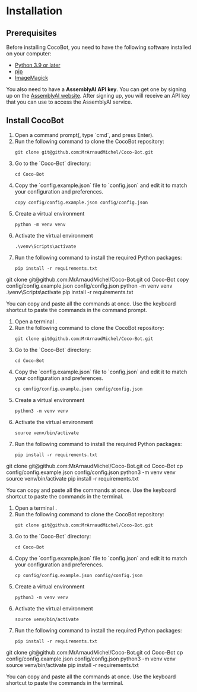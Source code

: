 # Installation

## Prerequisites

Before installing CocoBot, you need to have the following software installed on your computer:

- [Python 3.9 or later](https://www.python.org/downloads/)
- [pip](https://pip.pypa.io/en/stable/installation/)
- [ImageMagick](https://imagemagick.org/script/download.php)

You also need to have a **AssemblyAI API key**. You can get one by signing up on the [AssemblyAI website](https://www.assemblyai.com/). After signing up, you will receive an API key that you can use to access the AssemblyAI service.

## Install CocoBot

<tabs>
    <tab title="Windows">
        <ol>
            <li>Open a command prompt(<shortcut key="$OpenTerminal" force-layout="Windows"></shortcut>, type `cmd`, and press <shortcut>Enter</shortcut>).</li>
            <li>Run the following command to clone the CocoBot repository:
                <p><pre><code>git clone git@github.com:MrArnaudMichel/Coco-Bot.git</code></pre></p>
            </li>
            <li>Go to the `Coco-Bot` directory:
                <p><pre><code language="bash">cd Coco-Bot</code></pre></p>
            </li>
            <li>
                Copy the `config.example.json` file to `config.json` and edit it to match your configuration and preferences.
                <p><pre><code>copy config/config.example.json config/config.json</code></pre></p>
            </li>
            <li>
                Create a virtual environment
                <p><pre><code>python -m venv venv</code></pre></p>
            </li>
            <li>
                Activate the virtual environment
                <p><pre><code>.\venv\Scripts\activate</code></pre></p>
            </li>
            <li>Run the following command to install the required Python packages:
                <p>
                <pre><code>pip install -r requirements.txt</code></pre>
                </p>
            </li>
        </ol>
        <deflist collapsible="true">
            <def title="All the commands" collapsible="true" default-state="collapsed">
                <code-block lang="bash">
                    git clone git@github.com:MrArnaudMichel/Coco-Bot.git
                    cd Coco-Bot
                    copy config/config.example.json config/config.json
                    python -m venv venv
                    .\venv\Scripts\activate
                    pip install -r requirements.txt
                </code-block>
                <p>
                    You can copy and paste all the commands at once. Use the <shortcut key="$CtrlShiftV" force-layout="Windows"></shortcut> keyboard shortcut to paste the commands in the command prompt.
                </p>
            </def>
        </deflist>
    </tab>
    <tab title="macOS">
        <ol>
            <li>Open a terminal <shortcut key="$OpenTerminal" force-layout="macOS"></shortcut>.</li>
            <li>Run the following command to clone the CocoBot repository:
                <p><pre><code>git clone git@github.com:MrArnaudMichel/Coco-Bot.git</code></pre></p>
            </li>
            <li>Go to the `Coco-Bot` directory:
                <p><pre><code language="bash">cd Coco-Bot</code></pre></p>
            </li>
            <li>
                Copy the `config.example.json` file to `config.json` and edit it to match your configuration and preferences.
                <p><pre><code>cp config/config.example.json config/config.json</code></pre></p>
            </li>
            <li>
                Create a virtual environment
                <p><pre><code>python3 -m venv venv</code></pre></p>
            </li>
            <li>
                Activate the virtual environment
                <p><pre><code>source venv/bin/activate</code></pre></p>
            </li>
            <li>Run the following command to install the required Python packages:
                <p>
                <pre><code>pip install -r requirements.txt</code></pre>
                </p>
            </li>
        </ol>
        <deflist collapsible="true">
            <def title="All the commands" collapsible="true" default-state="collapsed">
                <code-block lang="bash">
                    git clone git@github.com:MrArnaudMichel/Coco-Bot.git
                    cd Coco-Bot
                    cp config/config.example.json config/config.json
                    python3 -m venv venv
                    source venv/bin/activate
                    pip install -r requirements.txt
                </code-block>
                <p>
                    You can copy and paste all the commands at once. Use the <shortcut key="$CtrlShiftV" force-layout="macOS"></shortcut> keyboard shortcut to paste the commands in the terminal.
                </p>
            </def>
        </deflist>
    </tab>
    <tab title="Linux">
        <ol>
            <li>Open a terminal <shortcut key="$OpenTerminal" force-layout="Linux"></shortcut>.</li>
            <li>Run the following command to clone the CocoBot repository:
                <p><pre><code>git clone git@github.com:MrArnaudMichel/Coco-Bot.git</code></pre></p>
            </li>
            <li>Go to the `Coco-Bot` directory:
                <p><pre><code language="bash">cd Coco-Bot</code></pre></p>
            </li>
            <li>
                Copy the `config.example.json` file to `config.json` and edit it to match your configuration and preferences.
                <p><pre><code>cp config/config.example.json config/config.json</code></pre></p>
            </li>
            <li>
                Create a virtual environment
                <p><pre><code>python3 -m venv venv</code></pre></p>
            </li>
            <li>
                Activate the virtual environment
                <p><pre><code>source venv/bin/activate</code></pre></p>
            </li>
            <li>Run the following command to install the required Python packages:
                <p>
                <pre><code>pip install -r requirements.txt</code></pre>
                </p>
            </li>
        </ol>
        <deflist collapsible="true">
            <def title="All the commands" collapsible="true" default-state="collapsed">
                <code-block lang="bash">
                    git clone git@github.com:MrArnaudMichel/Coco-Bot.git
                    cd Coco-Bot                    
                    cp config/config.example.json config/config.json
                    python3 -m venv venv
                    source venv/bin/activate
                    pip install -r requirements.txt
                </code-block>
                <p>
                    You can copy and paste all the commands at once. Use the <shortcut key="$CtrlShiftV" force-layout="Linux"></shortcut> keyboard shortcut to paste the commands in the terminal.
                </p>
            </def>
        </deflist>
    </tab>
</tabs>
